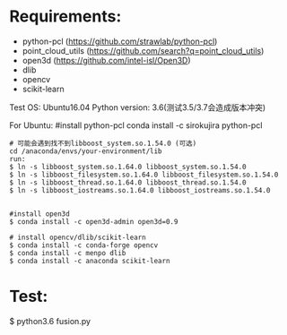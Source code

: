 # Requirements:

* python-pcl (https://github.com/strawlab/python-pcl)
* point_cloud_utils (https://github.com/search?q=point_cloud_utils)
* open3d (https://github.com/intel-isl/Open3D)
* dlib
* opencv
* scikit-learn

Test OS: Ubuntu16.04
Python version: 3.6(测试3.5/3.7会造成版本冲突)

For Ubuntu:
    #install python-pcl
    conda install -c sirokujira python-pcl

    # 可能会遇到找不到libboost_system.so.1.54.0 (可选)
    cd /anaconda/envs/your-environment/lib
    run:
    $ ln -s libboost_system.so.1.64.0 libboost_system.so.1.54.0
    $ ln -s libboost_filesystem.so.1.64.0 libboost_filesystem.so.1.54.0
    $ ln -s libboost_thread.so.1.64.0 libboost_thread.so.1.54.0
    $ ln -s libboost_iostreams.so.1.64.0 libboost_iostreams.so.1.54.0


    #install open3d
    $ conda install -c open3d-admin open3d=0.9

    # install opencv/dlib/scikit-learn
    $ conda install -c conda-forge opencv
    $ conda install -c menpo dlib
    $ conda install -c anaconda scikit-learn

# Test:
$ python3.6 fusion.py
